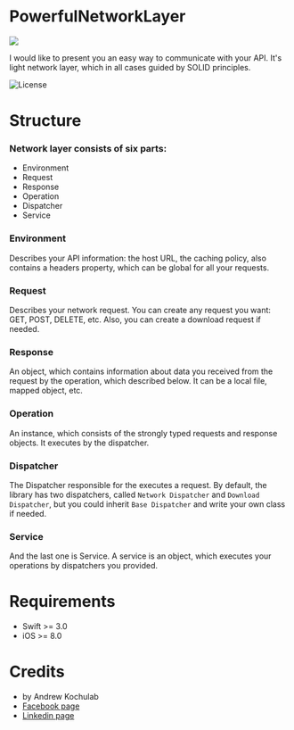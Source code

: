 # PowerfulNetworkLayer

![](https://cdn-images-1.medium.com/max/1124/0*GYklXzMrfhKDjGnt.png)

I would like to present you an easy way to communicate with your API. It's light network layer, which in all cases guided by SOLID principles.

![License](https://poser.pugx.org/buonzz/laravel-4-freegeoip/license.svg)

Structure
============

### Network layer consists of six parts:
- Environment
- Request
- Response
- Operation
- Dispatcher
- Service

### Environment

Describes your API information: the host URL, the caching policy, also contains a headers property, which can be global for all your requests.

### Request

Describes your network request. You can create any request you want: GET, POST, DELETE, etc. Also, you can create a download request if needed.

### Response

An object, which contains information about data you received from the request by the operation, which described below. It can be a local file, mapped object, etc.

### Operation

An instance, which consists of the strongly typed requests and response objects. It executes by the dispatcher.

### Dispatcher

The Dispatcher responsible for the executes a request. By default, the library has two dispatchers, called `Network Dispatcher` and `Download Dispatcher`, but you could inherit `Base Dispatcher` and write your own class if needed.

### Service

And the last one is Service. A service is an object, which executes your operations by dispatchers you provided.


Requirements
============

* Swift >= 3.0
* iOS >= 8.0


Credits
=======

* by Andrew Kochulab
* <a href="http://facebook.com/andrewkochulab">Facebook page</a>
* <a href="https://www.linkedin.com/in/andrew-kochulab/">Linkedin page</a>
